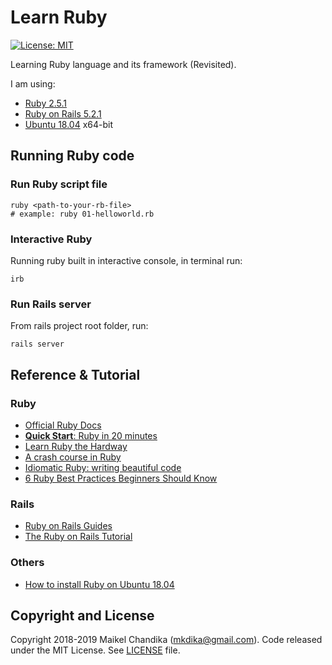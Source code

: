 # Learn Ruby

[![License: MIT](https://img.shields.io/badge/License-MIT-blue.svg)](/LICENSE)

Learning Ruby language and its framework (Revisited).

I am using:

- [Ruby 2.5.1](https://www.ruby-lang.org/end/)
- [Ruby on Rails 5.2.1](https://rubyonrails.org/)
- [Ubuntu 18.04](http://releases.ubuntu.com/18.04/) x64-bit

## Running Ruby code

### Run Ruby script file

```console
ruby <path-to-your-rb-file>
# example: ruby 01-helloworld.rb
```

### Interactive Ruby

Running ruby built in interactive console, in terminal run:

```console
irb
```

### Run Rails server

From rails project root folder, run:

```console
rails server
```

## Reference & Tutorial

### Ruby
  - [Official Ruby Docs](https://www.ruby-lang.org/en/documentation/)
  - [__Quick Start__: Ruby in 20 minutes](https://www.ruby-lang.org/en/documentation/quickstart/)
  - [Learn Ruby the Hardway](https://learnrubythehardway.org/book/)
  - [A crash course in Ruby](https://scotch.io/tutorials/a-crash-course-in-ruby)
  - [Idiomatic Ruby: writing beautiful code](https://medium.com/the-renaissance-developer/idiomatic-ruby-1b5fa1445098)
  - [6 Ruby Best Practices Beginners Should Know](https://www.codementor.io/ruby-on-rails/tutorial/6-ruby-best-practices-beginners-should-know)

### Rails
  - [Ruby on Rails Guides](https://guides.rubyonrails.org/)
  - [The Ruby on Rails Tutorial](https://www.railstutorial.org/book)

### Others
  - [How to install Ruby on Ubuntu 18.04](https://linuxize.com/post/how-to-install-ruby-on-ubuntu-18-04/)


## Copyright and License

Copyright 2018-2019 Maikel Chandika (mkdika@gmail.com). Code released under the
MIT License. See [LICENSE](/LICENSE) file.
